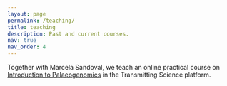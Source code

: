 ```yaml
---
layout: page
permalink: /teaching/
title: teaching
description: Past and current courses.
nav: true
nav_order: 4
---
```


Together with Marcela Sandoval, we teach an online practical course on <a href="https://www.transmittingscience.com/courses/genetics-and-genomics/introduction-to-palaeogenomics-concepts-methods-and-applications-of-ancient-dna-data/">Introduction to Palaeogenomics</a>  in the Transmitting Science platform. 